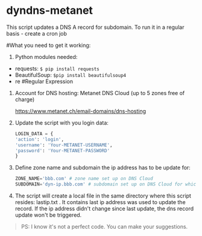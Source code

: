 # dyndns-metanet
This script updates a DNS A record for subdomain.
To run it in a regular basis - create a cron job

#What you need to get it working:

1. Python modules needed:

  * requests: `$ pip install requests`
  * BeautifulSoup: `$pip install beautifulsoup4`
  * re #Regular Expression 

1. Account for DNS hosting: Metanet DNS Cloud (up to 5 zones free of charge)

	https://www.metanet.ch/email-domains/dns-hosting

1. Update the script with you login data:

   ```python
   LOGIN_DATA = {
   'action': 'login',
   'username': 'Your-METANET-USERNAME',
   'password': 'Your-METANET-PASSWORD'
   }
   ```

1. Define zone name and subdomain the ip address has to be update for:

   ```python	
   ZONE_NAME='bbb.com' # zone name set up on DNS Cloud
   SUBDOMAIN='dyn-ip.bbb.com' # subdomain set up on DNS Cloud for which ip address will be updated
   ```

1. The script will create a local file in the same directory where this script resides: lastip.txt . It contains last ip address was used to update the record. If the ip address didn't change since last update, the dns record update won't be triggered.

> PS: I know it's not a perfect code. You can make your suggestions.
